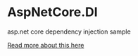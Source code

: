 # AspNetCore.DI
asp.net core dependency injection sample

[Read more about this here](https://thuru.net/2017/07/01/asp-net-core-dependency-injection/)
